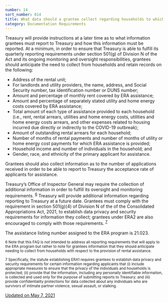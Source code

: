 ```yaml
---
number: 14
sort_number: 014
title: What data should a grantee collect regarding households to which it provides rental assistance in order to comply with Treasury’s reporting and record keeping requirements?
category: Documentation Requirements
---
```


Treasury will provide instructions at a later time as to what information grantees must report to Treasury and how this information must be reported. At a minimum, in order to ensure that Treasury is able to fulfill its quarterly reporting requirements under section 501(g) of Division N of the Act and its ongoing monitoring and oversight responsibilities, grantees should anticipate the need to collect from households and retain records on the following: 

* Address of the rental unit;
* For landlords and utility providers, the name, address, and Social Security number, tax identification number or DUNS number;
* Amount and percentage of monthly rent covered by ERA assistance;
* Amount and percentage of separately stated utility and home energy costs covered by ERA assistance;
* Total amount of each type of assistance provided to each household (i.e., rent, rental arrears, utilities and home energy costs, utilities and home energy costs arrears, and other expenses related to housing incurred due directly or indirectly to the COVID-19 outbreak);
* Amount of outstanding rental arrears for each household;
* Number of months of rental payments and number of months of utility or home energy cost payments for which ERA assistance is provided;
* Household income and number of individuals in the household; and
* Gender, race, and ethnicity of the primary applicant for assistance.

Grantees should also collect information as to the number of applications received in order to be able to report to Treasury the acceptance rate of applicants for assistance.

Treasury’s Office of Inspector General may require the collection of additional information in order to fulfill its oversight and monitoring requirements. <sup><a href="#fn6" id="ref6">6</a></sup> Treasury will provide additional information regarding reporting to Treasury at a future date. Grantees must comply with the requirement in section 501(g)(4) of Division N of the of the Consolidated Appropriations Act, 2021, to establish data privacy and security requirements for information they collect; grantees under ERA2 are also encouraged to comply with those requirements. <sup><a href="#fn7" id="ref7">7</a></sup> 

The assistance listing number assigned to the ERA program is 21.023.

<sup id="fn6">6 Note that this FAQ is not intended to address all reporting requirements that will apply to the ERA program but rather to note for grantees information that they should anticipate needing to collect from households with respect to the provision of rental assistance.</sup> 

<sup id="fn7">
  7 Specifically, the statute establishing ERA1 requires grantees to establish data privacy and security requirements for certain information regarding applicants that (i) include appropriate measures to ensure that the privacy of the individuals and households is protected; (ii) provide that the information, including any personally identifiable information, is collected and used only for the purpose of submitting reports to Treasury; and (iii) provide confidentiality protections for data collected about any individuals who are survivors of intimate partner violence, sexual assault, or stalking.
</sup>

<a href="{{ site.baseurl }}/implementation-guidance/changes/" class="era-guidance__datestamp">Updated on May 7, 2021</a>